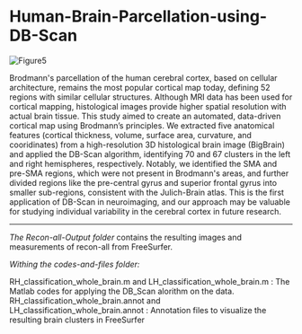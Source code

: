 # Human-Brain-Parcellation-using-DB-Scan

![Figure5](https://github.com/user-attachments/assets/0b2ec14f-41e8-4a23-90e6-e9024b09d37a)


Brodmann's parcellation of the human cerebral cortex, based on cellular architecture, remains the most popular cortical map today, defining 52 regions with similar cellular structures. Although MRI data has been used for cortical mapping, histological images provide higher spatial resolution with actual brain tissue. This study aimed to create an automated, data-driven cortical map using Brodmann’s principles. We extracted five anatomical features (cortical thickness, volume, surface area, curvature, and cooridinates) from a high-resolution 3D histological brain image (BigBrain) and applied the DB-Scan algorithm, identifying 70 and 67 clusters in the left and right hemispheres, respectively. Notably, we identified the SMA and pre-SMA regions, which were not present in Brodmann's areas, and further divided regions like the pre-central gyrus and superior frontal gyrus into smaller sub-regions, consistent with the Julich-Brain atlas. This is the first application of DB-Scan in neuroimaging, and our approach may be valuable for studying individual variability in the cerebral cortex in future research.

---

*The Recon-all-Output folder* contains the resulting images and measurements of recon-all from FreeSurfer.

*Withing the codes-and-files folder:*

RH_classification_whole_brain.m and LH_classification_whole_brain.m : The Matlab codes for applying the DB_Scan alorithm on the data.
RH_classification_whole_brain.annot and LH_classification_whole_brain.annot : Annotation files to visualize the resulting brain clusters in FreeSurfer

